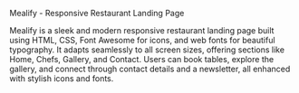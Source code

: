 Mealify - Responsive Restaurant Landing Page

Mealify is a sleek and modern responsive restaurant landing page built using HTML, CSS, Font Awesome for icons, and web fonts for beautiful typography. It adapts seamlessly to all screen sizes, offering sections like Home, Chefs, Gallery, and Contact. Users can book tables, explore the gallery, and connect through contact details and a newsletter, all enhanced with stylish icons and fonts.
